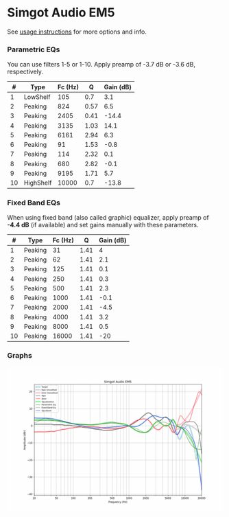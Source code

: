 # Simgot Audio EM5
See [usage instructions](https://github.com/jaakkopasanen/AutoEq#usage) for more options and info.

### Parametric EQs
You can use filters 1-5 or 1-10. Apply preamp of -3.7 dB or -3.6 dB, respectively.

|   # | Type      |   Fc (Hz) |    Q |   Gain (dB) |
|-----|-----------|-----------|------|-------------|
|   1 | LowShelf  |       105 | 0.7  |         3.1 |
|   2 | Peaking   |       824 | 0.57 |         6.5 |
|   3 | Peaking   |      2405 | 0.41 |       -14.4 |
|   4 | Peaking   |      3135 | 1.03 |        14.1 |
|   5 | Peaking   |      6161 | 2.94 |         6.3 |
|   6 | Peaking   |        91 | 1.53 |        -0.8 |
|   7 | Peaking   |       114 | 2.32 |         0.1 |
|   8 | Peaking   |       680 | 2.82 |        -0.1 |
|   9 | Peaking   |      9195 | 1.71 |         5.7 |
|  10 | HighShelf |     10000 | 0.7  |       -13.8 |

### Fixed Band EQs
When using fixed band (also called graphic) equalizer, apply preamp of **-4.4 dB** (if available) and set gains manually with these parameters.

|   # | Type    |   Fc (Hz) |    Q |   Gain (dB) |
|-----|---------|-----------|------|-------------|
|   1 | Peaking |        31 | 1.41 |         4   |
|   2 | Peaking |        62 | 1.41 |         2.1 |
|   3 | Peaking |       125 | 1.41 |         0.1 |
|   4 | Peaking |       250 | 1.41 |         0.3 |
|   5 | Peaking |       500 | 1.41 |         2.3 |
|   6 | Peaking |      1000 | 1.41 |        -0.1 |
|   7 | Peaking |      2000 | 1.41 |        -4.5 |
|   8 | Peaking |      4000 | 1.41 |         3.2 |
|   9 | Peaking |      8000 | 1.41 |         0.5 |
|  10 | Peaking |     16000 | 1.41 |       -20   |

### Graphs
![](./Simgot%20Audio%20EM5.png)
